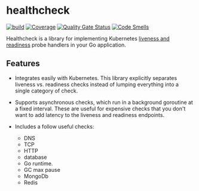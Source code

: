 # healthcheck
<!-- [![Build Status](https://travis-ci.org/heptiolabs/healthcheck.svg?branch=master)](https://travis-ci.org/heptiolabs/healthcheck)
[![Go Report Card](https://goreportcard.com/badge/github.com/heptiolabs/healthcheck)](https://goreportcard.com/report/github.com/heptiolabs/healthcheck)
[![GoDoc](https://godoc.org/github.com/heptiolabs/healthcheck?status.svg)](https://godoc.org/github.com/heptiolabs/healthcheck) -->

[![build](https://github.com/gsdenys/healthcheck/actions/workflows/build.yml/badge.svg)](https://github.com/gsdenys/healthcheck/actions/workflows/build.yml)
[![Coverage](https://sonarcloud.io/api/project_badges/measure?project=gsdenys_healthcheck&metric=coverage)](https://sonarcloud.io/summary/new_code?id=gsdenys_healthcheck)
[![Quality Gate Status](https://sonarcloud.io/api/project_badges/measure?project=gsdenys_healthcheck&metric=alert_status)](https://sonarcloud.io/summary/new_code?id=gsdenys_healthcheck)
[![Code Smells](https://sonarcloud.io/api/project_badges/measure?project=gsdenys_healthcheck&metric=code_smells)](https://sonarcloud.io/summary/new_code?id=gsdenys_healthcheck)

Healthcheck is a library for implementing Kubernetes [liveness and readiness](https://kubernetes.io/docs/tasks/configure-pod-container/configure-liveness-readiness-probes/) probe handlers in your Go application.

## Features

 - Integrates easily with Kubernetes. This library explicitly separates liveness vs. readiness checks instead of lumping everything into a single category of check.

 - Supports asynchronous checks, which run in a background goroutine at a fixed interval. These are useful for expensive checks that you don't want to add latency to the liveness and readiness endpoints.

 - Includes a follow useful checks:
    * DNS
    * TCP
    * HTTP
    * database
    * Go runtime.
    * GC max pause
    * MongoDb
    * Redis

<!-- ## Usage

See the [GoDoc examples](https://godoc.org/github.com/heptiolabs/healthcheck) for more detail.

 - Install with `go get` or your favorite Go dependency manager: `go get -u github.com/heptiolabs/healthcheck`

 - Import the package: `import "github.com/heptiolabs/healthcheck"`

 - Create a `healthcheck.Handler`:
   ```go
   health := healthcheck.NewHandler()
   ```

 - Configure some application-specific liveness checks (whether the app itself is unhealthy):
   ```go
   // Our app is not happy if we've got more than 100 goroutines running.
   health.AddLivenessCheck("goroutine-threshold", healthcheck.GoroutineCountCheck(100))
   ```

 - Configure some application-specific readiness checks (whether the app is ready to serve requests):
   ```go
   // Our app is not ready if we can't resolve our upstream dependency in DNS.
   health.AddReadinessCheck(
       "upstream-dep-dns",
       healthcheck.DNSResolveCheck("upstream.example.com", 50*time.Millisecond))

   // Our app is not ready if we can't connect to our database (`var db *sql.DB`) in <1s.
   health.AddReadinessCheck("database", healthcheck.DatabasePingCheck(db, 1*time.Second))
   ```

 - Expose the `/live` and `/ready` endpoints over HTTP (on port 8086):
   ```go
   go http.ListenAndServe("0.0.0.0:8086", health)
   ```

 - Configure your Kubernetes container with HTTP liveness and readiness probes see the ([Kubernetes documentation](https://kubernetes.io/docs/tasks/configure-pod-container/configure-liveness-readiness-probes/)) for more detail:
   ```yaml
   # this is a bare bones example
   # copy and paste livenessProbe and readinessProbe as appropriate for your app
   apiVersion: v1
   kind: Pod
   metadata:
     name: heptio-healthcheck-example
   spec:
     containers:
     - name: liveness
       image: your-registry/your-container

       # define a liveness probe that checks every 5 seconds, starting after 5 seconds
       livenessProbe:
         httpGet:
           path: /live
           port: 8086
         initialDelaySeconds: 5
         periodSeconds: 5

       # define a readiness probe that checks every 5 seconds
       readinessProbe:
         httpGet:
           path: /ready
           port: 8086
         periodSeconds: 5
   ```

 - If one of your readiness checks fails, Kubernetes will stop routing traffic to that pod within a few seconds (depending on `periodSeconds` and other factors).

 - If one of your liveness checks fails or your app becomes totally unresponsive, Kubernetes will restart your container.

 ## HTTP Endpoints
 When you run `go http.ListenAndServe("0.0.0.0:8086", health)`, two HTTP endpoints are exposed:

  - **`/live`**: liveness endpoint (HTTP 200 if healthy, HTTP 503 if unhealthy)
  - **`/ready`**: readiness endpoint (HTTP 200 if healthy, HTTP 503 if unhealthy)

Pass the `?full=1` query parameter to see the full check results as JSON. These are omitted by default for performance. -->
